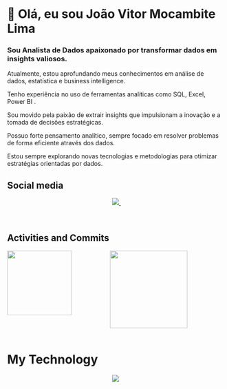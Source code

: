 <h1>👋 Olá, eu sou João Vitor Mocambite Lima </h1>


<h3>Sou Analista de Dados apaixonado por transformar dados em insights valiosos.</h3>


 Atualmente, estou aprofundando meus conhecimentos em análise de dados, estatística e business intelligence.

 Tenho experiência no uso de ferramentas analíticas como SQL, Excel, Power BI .

 Sou movido pela paixão de extrair insights que impulsionam a inovação e a tomada de decisões estratégicas.

Possuo forte pensamento analítico, sempre focado em resolver problemas de forma eficiente através dos dados.

Estou sempre explorando novas tecnologias e metodologias para otimizar estratégias orientadas por dados.


<h2>Social media</h2>

<p align="center">
    &nbsp;&nbsp;&nbsp;&nbsp;&nbsp;&nbsp;&nbsp;&nbsp;&nbsp;
    <a href="https://www.linkedin.com/in/joao-vitor-mocambite-26287527a/">
        <img src="https://img.shields.io/badge/linkedin-%230077B5.svg?&style=for-the-badge&logo=linkedin&logoColor=white&link=mailto:https://www.linkedin.com/in/dudu-cardoso/">
    </a>
    &nbsp;&nbsp;&nbsp;&nbsp;&nbsp;&nbsp;&nbsp;&nbsp;&nbsp;
</p>

<br>
<h2>Activities and Commits</h2>

<div align="center">
    <img height="180em" src="https://github-readme-stats.vercel.app/api/top-langs/?username=JoaoVitor2022dev&layout=compact&langs_count=7&theme=dark"/></a>
 <img src="https://github-readme-stats.vercel.app/api?username=JoaoVitor2022dev&show_icons=true&count_private=true&layout=compact&theme=dark&include_all_commits=true" align="left" style="height: 150px" />
</div>
<div>

<br>

# My Technology

<p align="center">
    <img src="https://skillicons.dev/icons?i=python,mysql,git&perline=9" />
</p>
